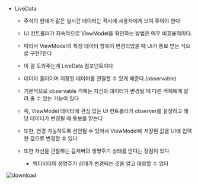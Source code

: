 - LiveData
	- 주식의 현재가 같은 실시간 데이터는 적시에 사용자에게 보여 주어야 한다
	- UI 컨트롤러가 지속적으로 ViewModel을 확인하는 방법은 매우 비효율적이다.
	- 따라서 ViewModel의 특정 데이터 항목이 변경되었을 때 UI가 통보 받는 식으로 구현?한다
	- 이 걸 도와주는게 LiveData 컴포넌트이다
	- 데이터 홀더이며 저장된 데이터를 관찰할 수 있게 해준다.(observable)
	- 기본적으로 observable 객체는 자신의 데이터가 변경될 때 다른 객체에게 알려 줄 수 있는 기능이 있다
	- 즉, ViewModel 데이터에 관심 있는 UI 컨트롤러가 observer를 설정하고 해당 데이터가 변경될 때 통보를 받는다
	- 또한, 변경 가능하도록 선언될 수 있어서 ViewModel에 저장된 값을 UI에 입력한 값으로 변경할 수 있다

	- 또한 자신을 관찰하는 옵저버의 생명주기 상태를 안다는 장점이 있다
		- 액티비티의 생명주기 상태가 변경되는 것을 알고 대응할 수 있다
	
![download](https://user-images.githubusercontent.com/68932465/178421961-44317ccd-f31e-4afa-9841-e3e07363723a.png)
